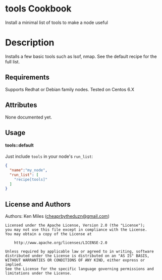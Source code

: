 tools Cookbook
==============
Install a minimal list of tools to make a node useful

Description
===========
Installs a few basic tools such as lsof, nmap.  See the default recipe for the full list.

Requirements
------------
Supports Redhat or Debian family nodes. 
Tested on Centos 6.X

Attributes
----------
None documented yet.

Usage
-----
#### tools::default

Just include `tools` in your node's `run_list`:

```json
{
  "name":"my_node",
  "run_list": [
    "recipe[tools]"
  ]
}
```

License and Authors
-------------------
Authors: Ken Miles (<cheaprbytheduzn@gmail.com>)

```text
Licensed under the Apache License, Version 2.0 (the "License");
you may not use this file except in compliance with the License.
You may obtain a copy of the License at

    http://www.apache.org/licenses/LICENSE-2.0

Unless required by applicable law or agreed to in writing, software
distributed under the License is distributed on an "AS IS" BASIS,
WITHOUT WARRANTIES OR CONDITIONS OF ANY KIND, either express or implied.
See the License for the specific language governing permissions and
limitations under the License.
```
